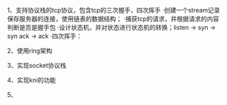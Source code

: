 1、支持协议栈的tcp协议，包含tcp的三次握手，四次挥手
    ·创建一个stream记录保存服务器的连接，使用链表的数据结构；
    ·捕获tcp的请求，并根据请求的内容判断是否是握手包
    ·设计状态机，并对状态进行状态机的转换；listen -> syn -> syn ack -> ack
    ·四次挥手：


2、使用ring架构

3、实现socket协议栈

4、实现kni的功能

5、
